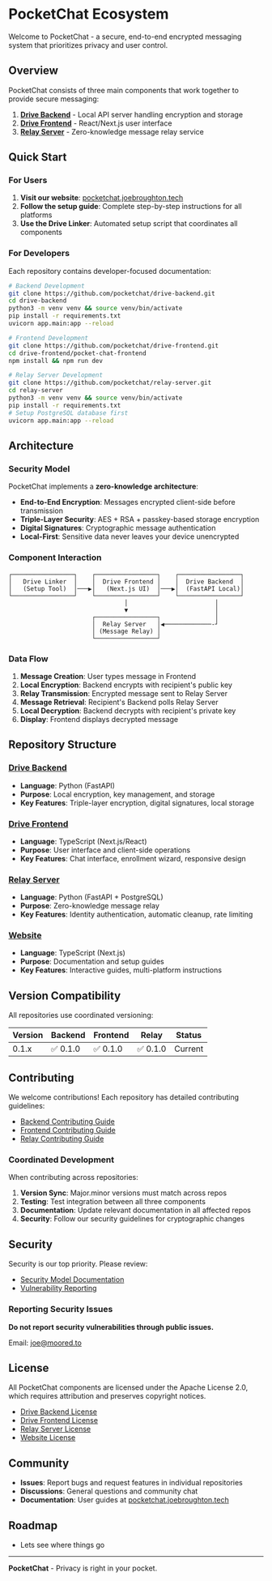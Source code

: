 # PocketChat Ecosystem

Welcome to PocketChat - a secure, end-to-end encrypted messaging system that prioritizes privacy and user control.

## Overview

PocketChat consists of three main components that work together to provide secure messaging:

1. **[Drive Backend](https://github.com/pocketchat/drive-backend)** - Local API server handling encryption and storage
2. **[Drive Frontend](https://github.com/pocketchat/drive-frontend)** - React/Next.js user interface
3. **[Relay Server](https://github.com/pocketchat/relay-server)** - Zero-knowledge message relay service

## Quick Start

### For Users

1. **Visit our website**: [pocketchat.joebroughton.tech](https://pocketchat.joebroughton.tech)
2. **Follow the setup guide**: Complete step-by-step instructions for all platforms
3. **Use the Drive Linker**: Automated setup script that coordinates all components

### For Developers

Each repository contains developer-focused documentation:

```bash
# Backend Development
git clone https://github.com/pocketchat/drive-backend.git
cd drive-backend
python3 -m venv venv && source venv/bin/activate
pip install -r requirements.txt
uvicorn app.main:app --reload

# Frontend Development
git clone https://github.com/pocketchat/drive-frontend.git
cd drive-frontend/pocket-chat-frontend
npm install && npm run dev

# Relay Server Development
git clone https://github.com/pocketchat/relay-server.git
cd relay-server
python3 -m venv venv && source venv/bin/activate
pip install -r requirements.txt
# Setup PostgreSQL database first
uvicorn app.main:app --reload
```

## Architecture

### Security Model

PocketChat implements a **zero-knowledge architecture**:

- **End-to-End Encryption**: Messages encrypted client-side before transmission
- **Triple-Layer Security**: AES + RSA + passkey-based storage encryption
- **Digital Signatures**: Cryptographic message authentication
- **Local-First**: Sensitive data never leaves your device unencrypted

### Component Interaction

```
┌─────────────────┐    ┌─────────────────┐    ┌─────────────────┐
│   Drive Linker  │    │  Drive Frontend │    │  Drive Backend  │
│   (Setup Tool)  │───▶│   (Next.js UI)  │───▶│  (FastAPI Local)│
└─────────────────┘    └─────────────────┘    └─────────────────┘
                                │                        │
                                ▼                        │
                       ┌─────────────────┐               │
                       │  Relay Server   │◀─────────────-┘
                       │ (Message Relay) │
                       └─────────────────┘
```

### Data Flow

1. **Message Creation**: User types message in Frontend
2. **Local Encryption**: Backend encrypts with recipient's public key
3. **Relay Transmission**: Encrypted message sent to Relay Server
4. **Message Retrieval**: Recipient's Backend polls Relay Server
5. **Local Decryption**: Backend decrypts with recipient's private key
6. **Display**: Frontend displays decrypted message

## Repository Structure

### [Drive Backend](https://github.com/pocketchat/drive-backend)

- **Language**: Python (FastAPI)
- **Purpose**: Local encryption, key management, and storage
- **Key Features**: Triple-layer encryption, digital signatures, local storage

### [Drive Frontend](https://github.com/pocketchat/drive-frontend)

- **Language**: TypeScript (Next.js/React)
- **Purpose**: User interface and client-side operations
- **Key Features**: Chat interface, enrollment wizard, responsive design

### [Relay Server](https://github.com/pocketchat/relay-server)

- **Language**: Python (FastAPI + PostgreSQL)
- **Purpose**: Zero-knowledge message relay
- **Key Features**: Identity authentication, automatic cleanup, rate limiting

### [Website](https://github.com/pocketchat/pocket-chat-website)

- **Language**: TypeScript (Next.js)
- **Purpose**: Documentation and setup guides
- **Key Features**: Interactive guides, multi-platform instructions

## Version Compatibility

All repositories use coordinated versioning:

| Version | Backend  | Frontend | Relay    | Status  |
| ------- | -------- | -------- | -------- | ------- |
| 0.1.x   | ✅ 0.1.0 | ✅ 0.1.0 | ✅ 0.1.0 | Current |

## Contributing

We welcome contributions! Each repository has detailed contributing guidelines:

- [Backend Contributing Guide](https://github.com/pocketchat/drive-backend/blob/main/CONTRIBUTING.md)
- [Frontend Contributing Guide](https://github.com/pocketchat/drive-frontend/blob/main/CONTRIBUTING.md)
- [Relay Contributing Guide](https://github.com/pocketchat/relay-server/blob/main/CONTRIBUTING.md)

### Coordinated Development

When contributing across repositories:

1. **Version Sync**: Major.minor versions must match across repos
2. **Testing**: Test integration between all three components
3. **Documentation**: Update relevant documentation in all affected repos
4. **Security**: Follow our security guidelines for cryptographic changes

## Security

Security is our top priority. Please review:

- [Security Model Documentation](https://github.com/pocketchat/relay-server/blob/main/SECURITY_MODEL.md)
- [Vulnerability Reporting](https://github.com/pocketchat/drive-backend/blob/main/SECURITY.md)

### Reporting Security Issues

**Do not report security vulnerabilities through public issues.**

Email: [joe@moored.to](mailto:joe@moored.to)

## License

All PocketChat components are licensed under the Apache License 2.0, which requires attribution and preserves copyright notices.

- [Drive Backend License](https://github.com/pocketchat/drive-backend/blob/main/LICENSE)
- [Drive Frontend License](https://github.com/pocketchat/drive-frontend/blob/main/LICENSE)
- [Relay Server License](https://github.com/pocketchat/relay-server/blob/main/LICENSE)
- [Website License](https://github.com/pocketchat/website/blob/main/LICENSE)

## Community

- **Issues**: Report bugs and request features in individual repositories
- **Discussions**: General questions and community chat
- **Documentation**: User guides at [pocketchat.joebroughton.tech](https://pocketchat.joebroughton.tech)

## Roadmap

- Lets see where things go

---

**PocketChat** - Privacy is right in your pocket.
